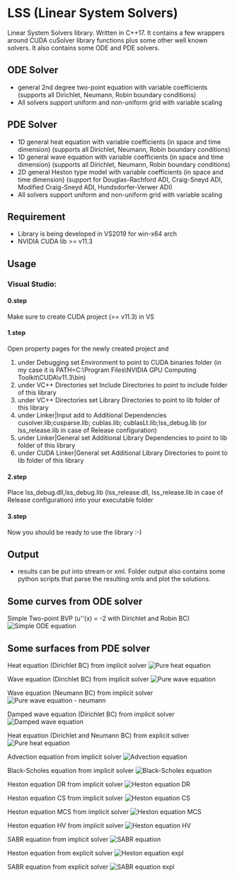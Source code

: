 # LSS (Linear System Solvers)
Linear System Solvers library. Written in C++17. It contains a few wrappers around CUDA cuSolver library functions plus some other well known solvers.
It also contains some ODE and PDE solvers.

## ODE Solver
* general 2nd degree two-point equation with variable coefficients (supports all Dirichlet, Neumann, Robin boundary conditions)
* All solvers support uniform and non-uniform grid with variable scaling


## PDE Solver
* 1D general heat equation with variable coefficients (in space and time dimension) (supports all Dirichlet, Neumann, Robin boundary conditions)
* 1D general wave equation with variable coefficients (in space and time dimension) (supports all Dirichlet, Neumann, Robin boundary conditions)
* 2D general Heston type model with variable coefficients (in space and time dimension)
 (support for Douglas-Rachford ADI, Craig-Sneyd ADI, Modified Craig-Sneyd ADI, Hundsdorfer-Verwer ADI)
* All solvers support uniform and non-uniform grid with variable scaling

## Requirement
* Library is being developed in VS2019 for win-x64 arch
* NVIDIA CUDA lib >= v11.3

## Usage
### Visual Studio:

#### 0.step
   Make sure to create CUDA project (>= v11.3) in VS
#### 1.step 
   Open property pages for the newly created project and
   1. under Debugging set Environment to point to CUDA binaries folder (in my case it is PATH=C:\Program Files\NVIDIA GPU Computing Toolkit\CUDA\v11.3\bin\)
   2. under VC++ Directories set Include Directories to point to include folder of this library
   3. under VC++ Directories set Library Directories to point to lib folder of this library
   4. under Linker|Input add to Additional Dependencies cusolver.lib;cusparse.lib; cublas.lib; cublasLt.lib;lss_debug.lib (or lss_release.lib in case of Release configuration)
   5. under Linker|General set Additional Library Dependencies to point to lib folder of this library
   6. under CUDA Linker|General set Additional Library Directories to point to lib folder of this library
#### 2.step
   Place lss_debug.dll,lss_debug.lib (lss_release.dll, lss_release.lib in case of Release configuration) into your executable folder
#### 3.step
   Now you should be ready to use the library :-)

## Output
* results can be put into stream or xml. Folder output also contains some python scripts that parse the resulting xmls and plot the solutions. 

## Some curves from ODE solver
Simple Two-point BVP (u''(x) = -2 with Dirichlet and Robin BC)
![Simple ODE equation](/outputs/pics/simple_ode_numerical.png)

## Some surfaces from PDE solver

Heat equation (Dirichlet BC) from implicit solver
![Pure heat equation](/outputs/pics/temp_heat_equ_numerical_nonuniform.png)

Wave equation (Dirichlet BC) from implicit solver
![Pure wave equation](/outputs/pics/wave_pure_dir_equ_numerical.png)

Wave equation (Neumann BC) from implicit solver
![Pure wave equation - neumann](/outputs/pics/wave_neu_equ_numerical.png)

Damped wave equation (Dirichlet BC) from implicit solver
![Damped wave equation](/outputs/pics/damped_wave_dir_equ_numerical.png)

Heat equation (Dirichlet and Neumann BC) from explicit solver
![Pure heat equation](/outputs/pics/temp_heat_neu_equ_numerical.png)

Advection equation from implicit solver
![Advection equation](/outputs/pics/temp_advection_equ_numerical.png)

Black-Scholes equation from implicit solver
![Black-Scholes equation](/outputs/pics/call_option_price_surface_numerical_nonuniform.png)

Heston equation DR from implicit solver
![Heston equation DR](/outputs/pics/impl_heston_dr_numerical.png)

Heston equation CS from implicit solver
![Heston equation CS](/outputs/pics/impl_heston_cs_numerical.png)

Heston equation MCS from implicit solver
![Heston equation MCS](/outputs/pics/impl_heston_mcs_numerical.png)

Heston equation HV from implicit solver
![Heston equation HV](/outputs/pics/impl_heston_hv_numerical.png)

SABR equation from implicit solver
![SABR equation](/outputs/pics/impl_sabr_dr_numerical.png)

Heston equation from explicit solver
![Heston equation expl](/outputs/pics/expl_heston_euler_host_numerical.png)

SABR equation from explicit solver
![SABR equation expl](/outputs/pics/expl_sabr_euler_host_numerical.png)
